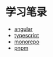 # 学习笔录
- [angular](./documents//angular/INDEX.md)
- [typescript](./documents//typescript/INDEX.md)
- [monorepo](./documents//monorepo/INDEX.md)
- [pnpm](./documents//pnpm/INDEX.md)
